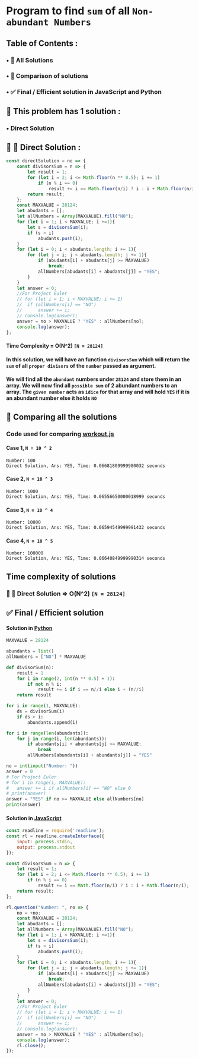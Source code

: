 # Program to find `sum` of all `Non-abundant Numbers`
## Table of Contents :
### • 🧪 All Solutions
### • 🤔 Comparison of solutions
### • ✅ Final / Efficient solution in JavaScript and Python
## 🧪 This problem has 1 solution :
### • Direct Solution
## 🐢  🐇 Direct Solution :
```javascript
const directSolution = no => {
	const divisorsSum = n => {
		let result = 1;
		for (let i = 2; i <= Math.floor(n ** 0.5); i += 1)
			if (n % i == 0)
				result += i == Math.floor(n/i) ? i : i + Math.floor(n/i);
		return result;
	};
	const MAXVALUE = 28124;
	let abudants = [];
	let allNumbers = Array(MAXVALUE).fill("NO");
	for (let i = 1; i < MAXVALUE; i +=1){
		let s = divisorsSum(i);
		if (s > i)
			abudants.push(i);
	}
	for (let i = 0; i < abudants.length; i += 1){
		for (let j = i; j < abudants.length; j += 1){
			if (abudants[i] + abudants[j] >= MAXVALUE)
				break;
			allNumbers[abudants[i] + abudants[j]] = "YES";
		}
	}
	let answer = 0;
	//For Project Euler
	// for (let i = 1; i < MAXVALUE; i += 1)
	// 	if (allNumbers[i] == "NO")
	// 		answer += i;
	// console.log(answer);
	answer = no > MAXVALUE ? "YES" : allNumbers[no];
	console.log(answer);
};
```
#### Time Complexity = O(N^2) `[N = 28124]`
#### In this solution, we will have an function `divisorsSum` which will return the `sum` of all `proper divisors` of the `number` passed as argument.
#### We will find all the `abundant` numbers under `28124` and store them in an array. We will now find all `possible sum` of 2 abundant numbers to an array. The `given number` acts as `idice` for that array and will hold `YES` if it is an abundant number else it holds `NO`
## 🤔 Comparing all the solutions 
### Code used for comparing [workout.js](workout.js)
#### Case 1, `N = 10 ^ 2`
```
Number: 100
Direct Solution, Ans: YES, Time: 0.06681809999980032 seconds
```
#### Case 2, `N = 10 ^ 3`
```
Number: 1000
Direct Solution, Ans: YES, Time: 0.06556650000018999 seconds
```
#### Case 3, `N = 10 ^ 4`
```
Number: 10000
Direct Solution, Ans: YES, Time: 0.06594549999991432 seconds
```
#### Case 4, `N = 10 ^ 5`
```
Number: 100000
Direct Solution, Ans: YES, Time: 0.06640849999990314 seconds
```
## Time complexity of solutions
### 🐢 🐇 Direct Solution => O(N^2) `[N = 28124]`
## ✅ Final / Efficient solution 
#### Solution in [Python](solution.py)
```python
MAXVALUE = 28124

abundants = list()
allNumbers = ["NO"] * MAXVALUE

def divisorSum(n):
	result = 1
	for i in range(2, int(n ** 0.5) + 1):
		if not n % i:
			result += i if i == n//i else i + (n//i)
	return result

for i in range(1, MAXVALUE):
	ds = divisorSum(i)
	if ds > i:
		abundants.append(i)

for i in range(len(abundants)):
	for j in range(i, len(abundants)):
		if abundants[i] + abundants[j] >= MAXVALUE:
			break
		allNumbers[abundants[i] + abundants[j]] = "YES"

no = int(input("Number: "))
answer = 0
# For Project Euler
# for i in range(1, MAXVALUE):
# 	answer += i if allNumbers[i] == "NO" else 0
# print(answer)
answer = "YES" if no >= MAXVALUE else allNumbers[no]
print(answer)
```
#### Solution in [JavaScript](solution.js)
```javascript
const readline = require('readline');
const rl = readline.createInterface({
	input: process.stdin,
	output: process.stdout
});

const divisorsSum = n => {
	let result = 1;
	for (let i = 2; i <= Math.floor(n ** 0.5); i += 1)
		if (n % i == 0)
			result += i == Math.floor(n/i) ? i : i + Math.floor(n/i);
	return result;
};

rl.question("Number: ", no => {
	no = +no;
	const MAXVALUE = 28124;
	let abudants = [];
	let allNumbers = Array(MAXVALUE).fill("NO");
	for (let i = 1; i < MAXVALUE; i +=1){
		let s = divisorsSum(i);
		if (s > i)
			abudants.push(i);
	}
	for (let i = 0; i < abudants.length; i += 1){
		for (let j = i; j < abudants.length; j += 1){
			if (abudants[i] + abudants[j] >= MAXVALUE)
				break;
			allNumbers[abudants[i] + abudants[j]] = "YES";
		}
	}
	let answer = 0;
	//For Project Euler
	// for (let i = 1; i < MAXVALUE; i += 1)
	// 	if (allNumbers[i] == "NO")
	// 		answer += i;
	// console.log(answer);
	answer = no > MAXVALUE ? "YES" : allNumbers[no];
	console.log(answer);
	rl.close();
});
```